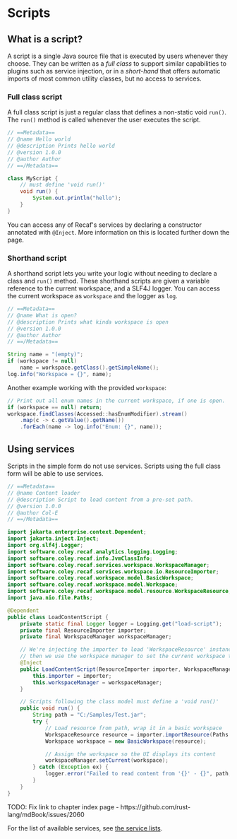 # Scripts

## What is a script?

A script is a single Java source file that is executed by users whenever they choose. They can be written as a _full class_ to support similar capabilities to plugins such as service injection, or in a _short-hand_ that offers automatic imports of most common utility classes, but no access to services.

### Full class script

A full class script is just a regular class that defines a non-static void `run()`. The `run()` method is called whenever the user executes the script.

```java
// ==Metadata==
// @name Hello world
// @description Prints hello world
// @version 1.0.0
// @author Author
// ==/Metadata==

class MyScript {
    // must define 'void run()'
    void run() {
        System.out.println("hello");
    }
}
```

You can access any of Recaf's services by declaring a constructor annotated with `@Inject`. More information on this is located further down the page.

### Shorthand script

A shorthand script lets you write your logic without needing to declare a class and `run()` method. These shorthand scripts are given a variable reference to the current workspace, and a SLF4J logger. You can access the current workspace as `workspace` and the logger as `log`.

```java
// ==Metadata== 
// @name What is open?
// @description Prints what kinda workspace is open
// @version 1.0.0
// @author Author
// ==/Metadata==

String name = "(empty)";
if (workspace != null)
    name = workspace.getClass().getSimpleName();
log.info("Workspace = {}", name);
```

Another example working with the provided `workspace`:

```java
// Print out all enum names in the current workspace, if one is open.
if (workspace == null) return;
workspace.findClasses(Accessed::hasEnumModifier).stream()
    .map(c -> c.getValue().getName())
    .forEach(name -> log.info("Enum: {}", name));
```

## Using services

Scripts in the simple form do not use services. Scripts using the full class form will be able to use services.

```java
// ==Metadata==
// @name Content loader
// @description Script to load content from a pre-set path.
// @version 1.0.0
// @author Col-E
// ==/Metadata==

import jakarta.enterprise.context.Dependent;
import jakarta.inject.Inject;
import org.slf4j.Logger;
import software.coley.recaf.analytics.logging.Logging;
import software.coley.recaf.info.JvmClassInfo;
import software.coley.recaf.services.workspace.WorkspaceManager;
import software.coley.recaf.services.workspace.io.ResourceImporter;
import software.coley.recaf.workspace.model.BasicWorkspace;
import software.coley.recaf.workspace.model.Workspace;
import software.coley.recaf.workspace.model.resource.WorkspaceResource;
import java.nio.file.Paths;

@Dependent
public class LoadContentScript {
    private static final Logger logger = Logging.get("load-script");
    private final ResourceImporter importer;
    private final WorkspaceManager workspaceManager;

    // We're injecting the importer to load 'WorkspaceResource' instances from paths on our system
    // then we use the workspace manager to set the current workspace to the loaded content.
    @Inject
    public LoadContentScript(ResourceImporter importer, WorkspaceManager workspaceManager) {
        this.importer = importer;
        this.workspaceManager = workspaceManager;
    }

    // Scripts following the class model must define a 'void run()'
    public void run() {
        String path = "C:/Samples/Test.jar";
        try {
            // Load resource from path, wrap it in a basic workspace
            WorkspaceResource resource = importer.importResource(Paths.get(path));
            Workspace workspace = new BasicWorkspace(resource);

            // Assign the workspace so the UI displays its content
            workspaceManager.setCurrent(workspace);
        } catch (Exception ex) {
            logger.error("Failed to read content from '{}' - {}", path, ex.getMessage());
        }
    }
}
```

<div class="hidden">TODO: Fix link to chapter index page - https://github.com/rust-lang/mdBook/issues/2060</div>

For the list of available services, see [the service lists](../services/index.html).